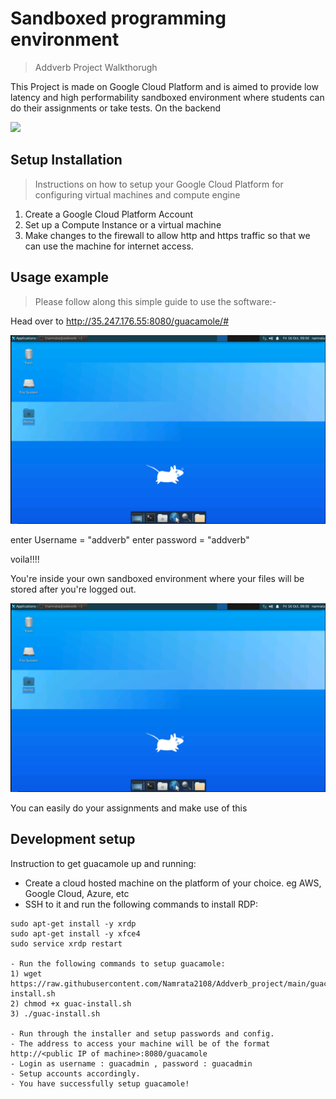 # Sandboxed programming environment
> Addverb Project Walkthorugh

This Project is made on Google Cloud Platform and is aimed to provide low latency and high performability sandboxed environment where students can do their assignments or take tests.
On the backend 

![](header.png)

## Setup Installation
>Instructions on how to setup your Google Cloud Platform for configuring virtual machines and compute engine

1) Create a Google Cloud Platform Account
2) Set up a Compute Instance or a virtual machine
3) Make changes to the firewall to allow http and https traffic so that we can use the machine for internet access.




## Usage example

>Please follow along this simple guide to use the software:-

Head over to http://35.247.176.55:8080/guacamole/#

![LOGIN PANEL](https://github.com/Namrata2108/Addverb_project/blob/main/Screenshot%202020-10-16%20152026.png)

enter Username = "addverb"
enter password = "addverb"

voila!!!!

You're inside your own sandboxed environment where your files will be stored after you're logged out.

![LOGIN PAGE](https://github.com/Namrata2108/Addverb_project/blob/main/Screenshot%202020-10-16%20152026.png)

You can easily do your assignments and make use of this 


## Development setup



Instruction to get guacamole up and running:
- Create a cloud hosted machine on the platform of your choice. eg AWS, Google Cloud, Azure, etc
- SSH to it and run the following commands to install RDP:

```sudo apt-get update
sudo apt-get install -y xrdp
sudo apt-get install -y xfce4
sudo service xrdp restart

- Run the following commands to setup guacamole:
1) wget https://raw.githubusercontent.com/Namrata2108/Addverb_project/main/guac-install.sh
2) chmod +x guac-install.sh
3) ./guac-install.sh

- Run through the installer and setup passwords and config.
- The address to access your machine will be of the format http://<public IP of machine>:8080/guacamole
- Login as username : guacadmin , password : guacadmin
- Setup accounts accordingly.
- You have successfully setup guacamole!
```
